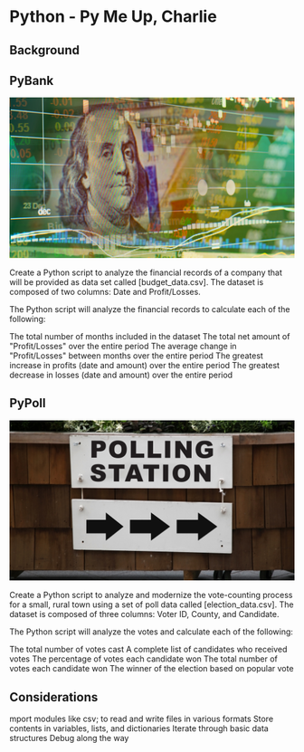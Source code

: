 # Python - Py Me Up, Charlie

## Background

## PyBank

![Revenue](Images/revenue-per-lead.png)

Create a Python script to analyze the financial records of a company that will be provided as data set called [budget_data.csv]. The dataset is composed of two columns: Date and Profit/Losses.

The Python script will analyze the financial records to calculate each of the following:

The total number of months included in the dataset
The total net amount of "Profit/Losses" over the entire period
The average change in "Profit/Losses" between months over the entire period
The greatest increase in profits (date and amount) over the entire period
The greatest decrease in losses (date and amount) over the entire period


## PyPoll

![Vote-Counting](Images/Vote_counting.png)

Create a Python script to analyze and modernize the vote-counting process for a small, rural town using a set of poll data called [election_data.csv]. The dataset is composed of three columns: Voter ID, County, and Candidate.

The Python script will analyze the votes and calculate each of the following:

The total number of votes cast
A complete list of candidates who received votes
The percentage of votes each candidate won
The total number of votes each candidate won
The winner of the election based on popular vote

## Considerations

mport modules like csv; to read and write files in various formats
Store contents in variables, lists, and dictionaries
Iterate through basic data structures
Debug along the way

  

